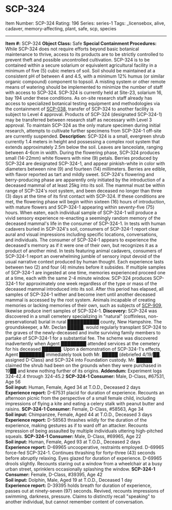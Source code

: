 # SCP-324
Item Number: SCP-324
Rating: 196
Series: series-1
Tags: _licensebox, alive, cadaver, memory-affecting, plant, safe, scp, species

---

**Item #:** SCP-324
**Object Class:** Safe
**Special Containment Procedures:** While SCP-324 does not require efforts beyond basic botanical maintenance to thrive, access to its products are to be strictly controlled to prevent theft and possible uncontrolled cultivation. SCP-324 is to be contained within a secure solarium or equivalent agricultural facility in a minimum of five (5) cubic meters of soil. Soil should be maintained at a consistent pH of between 4 and 4.5, with a minimum 12% humus (or similar organic compound) component to topsoil. A misting system or other remote means of watering should be implemented to minimize the number of staff with access to SCP-324.
SCP-324 is currently held at Site-23, solarium 16, bay 194 under these conditions. As on-site research staff already has access to specialized botanical testing equipment and methodologies via the containment of [SCP-038](/scp-038), transfer of SCP-324 to another facility is subject to Level 4 approval. Products of SCP-324 (designated SCP-324-1) may be transferred between research staff as necessary with Level 3 approval. To maintain SCP-324 as the only mature specimen during initial research, attempts to cultivate further specimens from SCP-324-1 off-site are currently suspended.
**Description:** SCP-324 is a small, evergreen shrub currently 1.4 meters in height and possessing a complex root system that extends approximately 2.5m below the soil. Leaves are lanceolate, ranging between 4-6cm in width. During the flowering phase, SCP-324 produces small (14-22mm) white flowers with nine (9) petals. Berries produced by SCP-324 are designated SCP-324-1, and appear pinkish-white in color with diameters between nine (9) and fourteen (14) millimeters. Berries are edible, with flavor reported as tart and mildly sweet.
SCP-324's flowering and berry-producing phase are apparently only initiated by the introduction of a deceased mammal of at least 25kg into its soil. The mammal must be within range of SCP-324's root system, and been deceased no longer than three (3) days at the time of its first contact with SCP-324. If these conditions are met, the flowering phase will begin within sixteen (16) hours of introduction, with mature flowers and SCP-324-1 appearing within seventy-five (75) hours. When eaten, each individual sample of SCP-324-1 will produce a vivid sensory experience re-enacting a seemingly random memory of the deceased mammal's life in the consumer of SCP-324-1. In tests with human cadavers buried in SCP-324's soil, consumers of SCP-324-1 report clear aural and visual impressions including specific locations, conversations, and individuals. The consumer of SCP-324-1 appears to experience the deceased's memory as if it were one of their own, but recognizes it as a product of another mind. In tests featuring animal cadavers, consumers of SCP-324-1 report an overwhelming jumble of sensory input devoid of the usual narrative context produced by human thought. Each experience lasts between two (2) and four (4) minutes before it subsides. If multiple samples of SCP-324-1 are ingested at one time, memories experienced proceed one at a time, each with the same 2-4 minute window.
SCP-324 produces SCP-324-1 for approximately one week regardless of the type or mass of the deceased mammal introduced into its soil. After this period has elapsed, all samples of SCP-324-1 wither and become inert until another deceased mammal is accessed by the root system. Animals incapable of creating memories or lacking memories of their own, such as subjects of [SCP-909](/scp-909), likewise produce inert samples of SCP-324-1.
**Discovery:** SCP-324 was discovered in a small cemetery specializing in "natural" (coffinless, non-preservational) burial in rural ██████████ county, New Hampshire. The groundskeeper, a Mr. Declan █████, would regularly transplant SCP-324 to the graves of the newly-deceased and invite surviving family members to partake of SCP-324-1 for a substantial fee. The scheme was discovered inadvertently when Agent ████████ attended services at the cemetery for his deceased ██████. Upon a demonstration of SCP-324-1's effects, Agent ████████ immediately took both Mr. █████ (debriefed 4/19/██, assigned D-Class) and SCP-324 into Foundation custody. Mr. █████ claimed the shrub had been on the grounds when they were purchased in 19██ and knew nothing further of its origins.
**Addendum:** Experiment logs 324-42.4 through 324-45.2
**SCP-324-1 Consumer:** Male, D-Class, #67531, Age 56  
**Soil input:** Human, Female, Aged 34 at T.O.D., Deceased 2 days  
**Experience report:** D-67531 placid for duration of experience. Recounts an afternoon picnic from the perspective of a small female child, including impressions of flying a kite and eating a celery stalk with peanut butter and raisins.
**SCP-324-1 Consumer:** Female, D-Class, #58563, Age 34  
**Soil input:** Chimpanzee, Female, Aged 44 at T.O.D., Deceased 3 days  
**Experience report:** D-58563 thrashes wildly for the duration of the experience, making gestures as if to ward off an attacker. Recounts impression of being assaulted by multiple individuals uttering high-pitched squeals.
**SCP-324-1 Consumer:** Male, D-Class, #69965, Age 22  
**Soil input:** Human, Female, Aged 93 at T.O.D., Deceased 2 days  
**Experience report:** D-69965 uncooperative, restraints employed. D-69965 force-fed SCP-324-1. Continues thrashing for forty-three (43) seconds before abruptly relaxing. Eyes glazed for duration of experience. D-69965 drools slightly. Recounts staring out a window from a wheelchair at a busy urban street, sprinklers occasionally splashing the window.
**SCP-324-1 Consumer:** Female, D-Class, #39395, Age 42  
**Soil input:** Dolphin, Male, Aged 19 at T.O.D., Deceased 1 day  
**Experience report:** D-39395 holds breath for duration of experience, passes out at ninety-seven (97) seconds. Revived, recounts impressions of swimming, darkness, pressure. Claims to distinctly recall "speaking" to another individual, but cannot remember content of conversation.